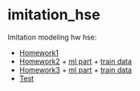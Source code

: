 # imitation_hse
Imitation modeling hw hse:
* [Homework1](imitation_hw1_Zhernokleev.ipynb)
* [Homework2](imitation_hw1_Zhernokleev.ipynb) + [ml part](imitation_hw2_ml_part.ipynb) + [train data](imit_train.csv)
* [Homework3](imitation_hw3_final.ipynb) + [ml part](imitation_hw3_ml.ipynb) + [train data](def_train.csv)
* [Test](game_of_life_Zhernokleev.ipynb)
